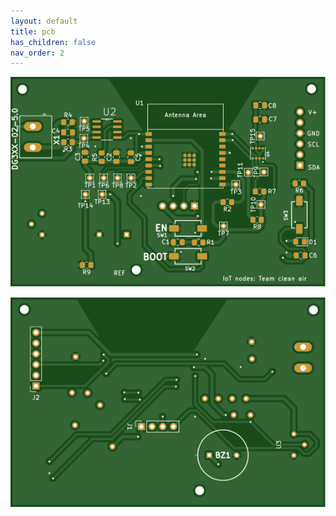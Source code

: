```yaml
---
layout: default
title: pcb
has_children: false
nav_order: 2
---
```


![](https://github.com/IOT-Clean-Air/General/blob/gh-pages/docs/top.svg?raw=true)

![](https://github.com/IOT-Clean-Air/General/blob/gh-pages/docs/bottom.svg?raw=true)
